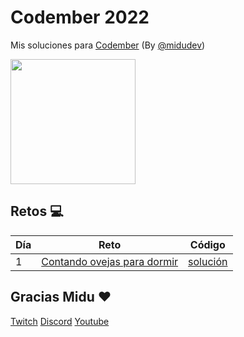 # Codember 2022
Mis soluciones para [Codember](https://codember.dev/) (By [@midudev](https://twitter.com/midudev))


<img src="https://user-images.githubusercontent.com/78381898/201253554-276086ac-7c28-43d6-a9cc-f2e7d80e4ab2.png" height="200" />

## Retos :computer:

| Día | Reto                                                                               | Código                       |
| --- | ---------------------------------------------------------------------------------- | ---------------------------- |
| 1   | [Contando ovejas para dormir](https://adventjs.dev/challenges/01)                  | [solución](./src/challenge01.js) |


## Gracias Midu :heart:

[Twitch](https://twitch.tv/midudev) [Discord](https://discord.gg/midudev) [Youtube](https://youtube.com/midudev)
